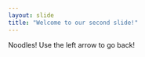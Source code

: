 ```yaml
---
layout: slide
title: "Welcome to our second slide!"
---
```

Noodles!
Use the left arrow to go back!
